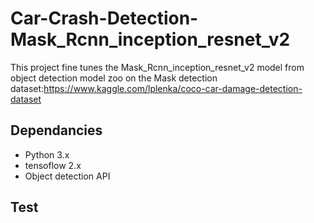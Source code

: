 # Car-Crash-Detection-Mask_Rcnn_inception_resnet_v2
This project fine tunes the Mask_Rcnn_inception_resnet_v2 model from object detection model zoo on the Mask detection dataset:https://www.kaggle.com/lplenka/coco-car-damage-detection-dataset

## Dependancies
 - Python 3.x
 - tensoflow 2.x
 - Object detection API 
 
## Test
